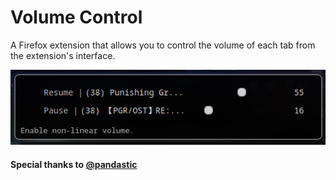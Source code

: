 # Volume Control

A Firefox extension that allows you to control the volume of each tab from the extension's interface.

<p align="center">
    <img src="https://raw.githubusercontent.com/vzze/volume-control/main/screenshot.png">
</p>

#### Special thanks to [@pandastic](https://github.com/bandastic)
